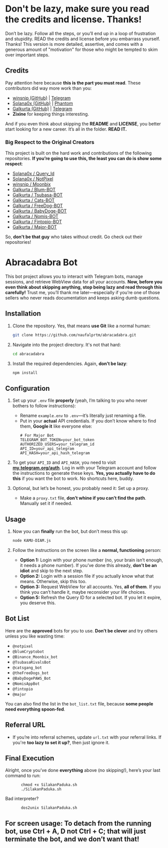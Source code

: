 # Don't be lazy, make sure you read the credits and license. Thanks!
Don’t be lazy. Follow all the steps, or you’ll end up in a loop of frustration and stupidity. READ the credits and license before you embarrass yourself. Thanks!
This version is more detailed, assertive, and comes with a generous amount of "motivation" for those who might be tempted to skim over important steps.

## Credits

Pay attention here because **this is the part you must read**. These contributors did way more work than you:
- [winsnip (GitHub)](https://github.com/winsnip) | [Telegram](https://t.me/winsnip)
- [Solana0x (GitHub)](https://github.com/Solana0x) | [Phantom](https://discord.com/users/979641024215416842)
- [Galkurta (GitHub)](https://github.com/Galkurta) | [Telegram](https://t.me/galkurtarchive)
- **Zixine** for keeping things interesting.

And if you even think about skipping the **README** and **LICENSE**, you better start looking for a new career. It’s all in the folder. **READ IT.**

### Big Respect to the Original Creators

This project is built on the hard work and contributions of the following repositories. **If you’re going to use this, the least you can do is show some respect**:
- [Solana0x / Query_Id](https://github.com/Solana0x/Query_Id.git)
- [Solana0x / NotPixel](https://github.com/Solana0x/NotPixel)
- [winsnip / Moonbix](https://github.com/winsnip/moonbix.git)
- [Galkurta / Blum-BOT](https://github.com/Galkurta/Blum-BOT.git)
- [Galkurta / Tsubasa-BOT](https://github.com/Galkurta/Tsubasa-BOT.git)
- [Galkurta / Cats-BOT](https://github.com/Galkurta/Cats-BOT.git)
- [Galkurta / FreeDog-BOT](https://github.com/Galkurta/FreeDog-BOT.git)
- [Galkurta / BabyDoge-BOT](https://github.com/Galkurta/BabyDoge-BOT.git)
- [Galkurta / Nomis-BOT](https://github.com/Galkurta/Nomis-BOT.git)
- [Galkurta / Fintopio-BOT](https://github.com/Galkurta/Fintopio-BOT.git)
- [Galkurta / Major-BOT](https://github.com/Galkurta/Major-BOT)

So, **don't be that guy** who takes without credit. Go check out their repositories!

# Abracadabra Bot

This bot project allows you to interact with Telegram bots, manage sessions, and retrieve WebView data for all your accounts. **Now, before you even think about skipping anything, stop being lazy and read through this carefully!** Trust me, you’ll thank me later—especially if you’re one of those sellers who never reads documentation and keeps asking dumb questions.

## Installation

1. Clone the repository. Yes, that means **use Git** like a normal human:
    ```bash
    git clone https://github.com/naufalprtm/abracadabra.git
    ```
2. Navigate into the project directory. It's not that hard:
    ```bash
    cd abracadabra
    ```
3. Install the required dependencies. Again, **don’t be lazy**:
    ```bash
    npm install
    ```

## Configuration

1. Set up your `.env` file **properly** (yeah, I’m talking to you who never bothers to follow instructions):
    - Rename `example.env` to `.env`—it’s literally just renaming a file.
    - Put in your **actual** API credentials. If you don’t know where to find them, **Google it** like everyone else:
      ```env
      # For Major Bot
      TELEGRAM_BOT_TOKEN=your_bot_token
      AUTHORIZED_USERS=your_telegram_id
      API_ID=your_api_telegram
      API_HASH=your_api_hash_telegram
      ```

2. To get your `API_ID` and `API_HASH`, you need to visit [**my.telegram.org/auth**](https://my.telegram.org/auth). Log in with your Telegram account and follow the instructions to generate these keys. **Yes, you actually have to do this** if you want the bot to work. No shortcuts here, buddy.

3. Optional, but let’s be honest, you probably need it: Set up a proxy. 
   - Make a `proxy.txt` file, **don’t whine if you can’t find the path**. Manually set it if needed.

## Usage

1. Now you can **finally** run the bot, but don’t mess this up:
    ```bash
    node KAMU-DIAM.js
    ```

2. Follow the instructions on the screen like a **normal, functioning** person:
    - **Option 1:** Login with your phone number (no, your brain isn’t enough, it needs a phone number). If you’ve done this already, **don’t be an idiot** and skip to the next step.
    - **Option 2:** Login with a session file if you actually know what that means. Otherwise, skip this too.
    - **Option 3:** Request WebView for all accounts. Yes, **all of them**. If you think you can’t handle it, maybe reconsider your life choices.
    - **Option 5:** Refresh the Query ID for a selected bot. If you let it expire, you deserve this.

## Bot List

Here are the **approved** bots for you to use. **Don’t be clever** and try others unless you like wasting time:
- `@notpixel`
- `@blumCryptobot`
- `@Binance_Moonbix_bot`
- `@TsubasaRivalsBot`
- `@catsgang_bot`
- `@theFreeDogs_bot`
- `@BabyDogePAWS_Bot`
- `@NomisAppBot`
- `@fintopio`
- `@major`

You can also find the list in the `bot_list.txt` file, because **some people need everything spoon-fed**.

## Referral URL

- If you’re into referral schemes, update `url.txt` with your referral links. If you're **too lazy to set it up?**, then just ignore it. 

## Final Execution

Alright, once you’ve done **everything** above (no skipping!), here’s your last command to run:
```
       chmod +x SilakanPaduka.sh
       ./SilakanPaduka.sh
```
Bad interpreter?
```
       dos2unix SilakanPaduka.sh
```
## For screen usage: To detach from the running bot, use Ctrl + A, D not Ctrl + C; that will just terminate the bot, and we don’t want that!


